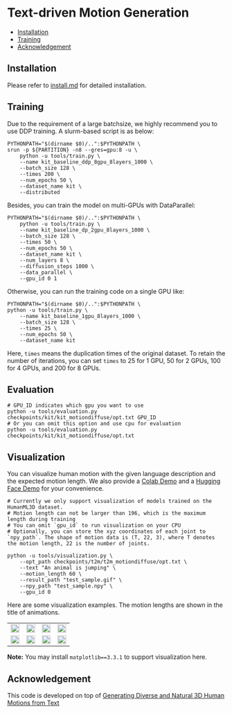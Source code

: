 # Text-driven Motion Generation

<!-- TOC -->

- [Installation](#installation)
- [Training](#prepare-environment)
- [Acknowledgement](#acknowledgement)

<!-- TOC -->

## Installation

Please refer to [install.md](install.md) for detailed installation.

## Training

Due to the requirement of a large batchsize, we highly recommend you to use DDP training. A slurm-based script is as below:

```shell
PYTHONPATH="$(dirname $0)/..":$PYTHONPATH \
srun -p ${PARTITION} -n8 --gres=gpu:8 -u \
    python -u tools/train.py \
    --name kit_baseline_ddp_8gpu_8layers_1000 \
    --batch_size 128 \
    --times 200 \
    --num_epochs 50 \
    --dataset_name kit \
    --distributed
```

Besides, you can train the model on multi-GPUs with DataParallel:

```shell
PYTHONPATH="$(dirname $0)/..":$PYTHONPATH \
    python -u tools/train.py \
    --name kit_baseline_dp_2gpu_8layers_1000 \
    --batch_size 128 \
    --times 50 \
    --num_epochs 50 \
    --dataset_name kit \
    --num_layers 8 \
    --diffusion_steps 1000 \
    --data_parallel \
    --gpu_id 0 1
```

Otherwise, you can run the training code on a single GPU like:

```shell
PYTHONPATH="$(dirname $0)/..":$PYTHONPATH \
python -u tools/train.py \
    --name kit_baseline_1gpu_8layers_1000 \
    --batch_size 128 \
    --times 25 \
    --num_epochs 50 \
    --dataset_name kit
```

Here, `times` means the duplication times of the original dataset. To retain the number of iterations, you can set `times` to 25 for 1 GPU, 50 for 2 GPUs, 100 for 4 GPUs, and 200 for 8 GPUs.

## Evaluation

```shell
# GPU_ID indicates which gpu you want to use
python -u tools/evaluation.py checkpoints/kit/kit_motiondiffuse/opt.txt GPU_ID
# Or you can omit this option and use cpu for evaluation
python -u tools/evaluation.py checkpoints/kit/kit_motiondiffuse/opt.txt
```

## Visualization

You can visualize human motion with the given language description and the expected motion length. We also provide a [Colab Demo](https://colab.research.google.com/drive/1Dp6VsZp2ozKuu9ccMmsDjyij_vXfCYb3?usp=sharing) and a [Hugging Face Demo](https://huggingface.co/spaces/mingyuan/MotionDiffuse) for your convenience.

```shell
# Currently we only support visualization of models trained on the HumanML3D dataset. 
# Motion length can not be larger than 196, which is the maximum length during training
# You can omit `gpu_id` to run visualization on your CPU
# Optionally, you can store the xyz coordinates of each joint to `npy_path`. The shape of motion data is (T, 22, 3), where T denotes the motion length, 22 is the number of joints.

python -u tools/visualization.py \
    --opt_path checkpoints/t2m/t2m_motiondiffuse/opt.txt \
    --text "An animal is jumping" \
    --motion_length 60 \
    --result_path "test_sample.gif" \
    --npy_path "test_sample.npy" \
    --gpu_id 0
```

Here are some visualization examples. The motion lengths are shown in the title of animations.

<table>
<tr>
    <td><img src="../figures/gallery_t2m/gen_00.gif" width="100%"/></td>
    <td><img src="../figures/gallery_t2m/gen_01.gif" width="100%"/></td>
    <td><img src="../figures/gallery_t2m/gen_02.gif" width="100%"/></td>
    <td><img src="../figures/gallery_t2m/gen_03.gif" width="100%"/></td>
</tr>
<tr>
    <td><img src="../figures/gallery_t2m/gen_04.gif" width="100%"/></td>
    <td><img src="../figures/gallery_t2m/gen_05.gif" width="100%"/></td>
    <td><img src="../figures/gallery_t2m/gen_06.gif" width="100%"/></td>
    <td><img src="../figures/gallery_t2m/gen_07.gif" width="100%"/></td>
</tr>
</table>

**Note:** You may install `matplotlib==3.3.1` to support visualization here.

## Acknowledgement

This code is developed on top of [Generating Diverse and Natural 3D Human Motions from Text](https://github.com/EricGuo5513/text-to-motion)